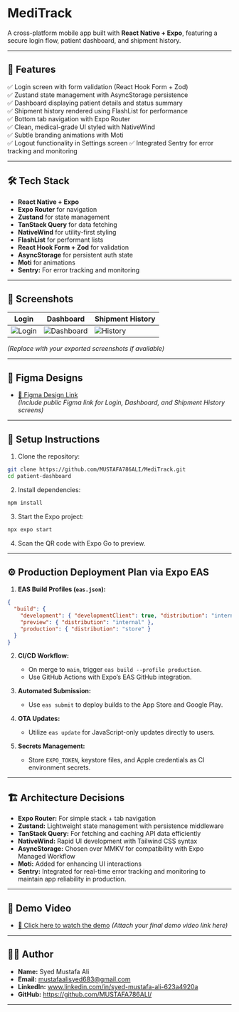 # MediTrack
A cross-platform mobile app built with **React Native + Expo**, featuring a secure login flow, patient dashboard, and shipment history.

---

## 🚀 **Features**

✅ Login screen with form validation (React Hook Form + Zod)  
✅ Zustand state management with AsyncStorage persistence  
✅ Dashboard displaying patient details and status summary  
✅ Shipment history rendered using FlashList for performance  
✅ Bottom tab navigation with Expo Router  
✅ Clean, medical-grade UI styled with NativeWind  
✅ Subtle branding animations with Moti  
✅ Logout functionality in Settings screen
✅ Integrated Sentry for error tracking and monitoring

---

## 🛠️ **Tech Stack**

- **React Native + Expo**
- **Expo Router** for navigation
- **Zustand** for state management
- **TanStack Query** for data fetching
- **NativeWind** for utility-first styling
- **FlashList** for performant lists
- **React Hook Form + Zod** for validation
- **AsyncStorage** for persistent auth state
- **Moti** for animations
- **Sentry:** For error tracking and monitoring


---

## 📸 **Screenshots**

| Login | Dashboard | Shipment History |
|---|---|---|
| ![Login](./assets/login.png) | ![Dashboard](./assets/dashboard.png) | ![History](./assets/history.png) |

*(Replace with your exported screenshots if available)*

---

## 🎨 **Figma Designs**

- [🔗 Figma Design Link](https://www.figma.com/)  
*(Include public Figma link for Login, Dashboard, and Shipment History screens)*

---

## 📝 **Setup Instructions**

1. Clone the repository:

```bash
git clone https://github.com/MUSTAFA786ALI/MediTrack.git
cd patient-dashboard
````

2. Install dependencies:

```bash
npm install
```

3. Start the Expo project:

```bash
npx expo start
```

4. Scan the QR code with Expo Go to preview.

---

## ⚙️ **Production Deployment Plan via Expo EAS**

1. **EAS Build Profiles (`eas.json`):**

```json
{
  "build": {
    "development": { "developmentClient": true, "distribution": "internal" },
    "preview": { "distribution": "internal" },
    "production": { "distribution": "store" }
  }
}
```

2. **CI/CD Workflow:**

   * On merge to `main`, trigger `eas build --profile production`.
   * Use GitHub Actions with Expo’s EAS GitHub integration.

3. **Automated Submission:**

   * Use `eas submit` to deploy builds to the App Store and Google Play.

4. **OTA Updates:**

   * Utilize `eas update` for JavaScript-only updates directly to users.

5. **Secrets Management:**

   * Store `EXPO_TOKEN`, keystore files, and Apple credentials as CI environment secrets.

---

## 🏗️ **Architecture Decisions**

* **Expo Router:** For simple stack + tab navigation
* **Zustand:** Lightweight state management with persistence middleware
* **TanStack Query:** For fetching and caching API data efficiently
* **NativeWind:** Rapid UI development with Tailwind CSS syntax
* **AsyncStorage:** Chosen over MMKV for compatibility with Expo Managed Workflow
* **Moti:** Added for enhancing UI interactions
* **Sentry:** Integrated for real-time error tracking and monitoring to maintain app reliability in production.


---

## 🎥 **Demo Video**

* [🔗 Click here to watch the demo](https://drive.google.com/)
  *(Attach your final demo video link here)*

---

## 👨‍💻 **Author**

* **Name:** Syed Mustafa Ali
* **Email:** mustafaalisyed683@gmail.com
* **LinkedIn:** www.linkedin.com/in/syed-mustafa-ali-623a4920a
* **GitHub:** https://github.com/MUSTAFA786ALI/

---

